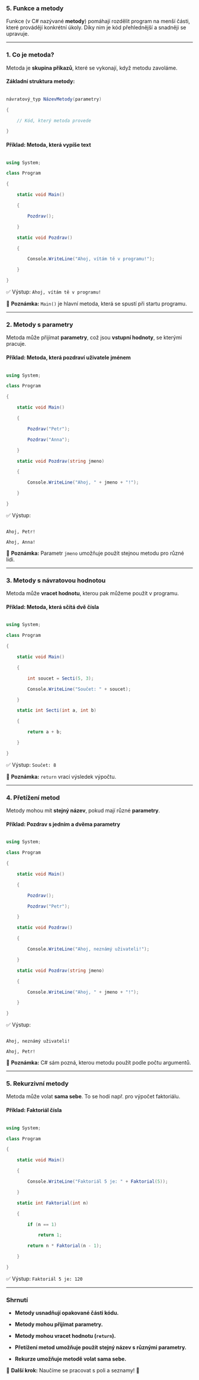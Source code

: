 ### **5. Funkce a metody**

Funkce (v C# nazývané **metody**) pomáhají rozdělit program na menší části, které provádějí konkrétní úkoly. Díky nim je kód přehlednější a snadněji se upravuje.

---

### **1. Co je metoda?**  

Metoda je **skupina příkazů**, které se vykonají, když metodu zavoláme.

#### **Základní struktura metody:**

```csharp

návratový_typ NázevMetody(parametry)

{

    // Kód, který metoda provede

}

```

#### **Příklad: Metoda, která vypíše text**

```csharp

using System;

class Program

{

    static void Main()

    {

        Pozdrav();

    }

    static void Pozdrav()

    {

        Console.WriteLine("Ahoj, vítám tě v programu!");

    }

}

```

✅ Výstup: `Ahoj, vítám tě v programu!`  

📌 **Poznámka:** `Main()` je hlavní metoda, která se spustí při startu programu.

---

### **2. Metody s parametry**  

Metoda může přijímat **parametry**, což jsou **vstupní hodnoty**, se kterými pracuje.

#### **Příklad: Metoda, která pozdraví uživatele jménem**

```csharp

using System;

class Program

{

    static void Main()

    {

        Pozdrav("Petr");

        Pozdrav("Anna");

    }

    static void Pozdrav(string jmeno)

    {

        Console.WriteLine("Ahoj, " + jmeno + "!");

    }

}

```

✅ Výstup:  

```

Ahoj, Petr!  

Ahoj, Anna!  

```

📌 **Poznámka:** Parametr `jmeno` umožňuje použít stejnou metodu pro různé lidi.

---

### **3. Metody s návratovou hodnotou**  

Metoda může **vracet hodnotu**, kterou pak můžeme použít v programu.

#### **Příklad: Metoda, která sčítá dvě čísla**

```csharp

using System;

class Program

{

    static void Main()

    {

        int soucet = Secti(5, 3);

        Console.WriteLine("Součet: " + soucet);

    }

    static int Secti(int a, int b)

    {

        return a + b;

    }

}

```

✅ Výstup: `Součet: 8`  

📌 **Poznámka:** `return` vrací výsledek výpočtu.

---

### **4. Přetížení metod**  

Metody mohou mít **stejný název**, pokud mají různé **parametry**.

#### **Příklad: Pozdrav s jedním a dvěma parametry**

```csharp

using System;

class Program

{

    static void Main()

    {

        Pozdrav();

        Pozdrav("Petr");

    }

    static void Pozdrav()

    {

        Console.WriteLine("Ahoj, neznámý uživateli!");

    }

    static void Pozdrav(string jmeno)

    {

        Console.WriteLine("Ahoj, " + jmeno + "!");

    }

}

```

✅ Výstup:  

```

Ahoj, neznámý uživateli!  

Ahoj, Petr!  

```

📌 **Poznámka:** C# sám pozná, kterou metodu použít podle počtu argumentů.

---

### **5. Rekurzivní metody**  

Metoda může volat **sama sebe**. To se hodí např. pro výpočet faktoriálu.

#### **Příklad: Faktoriál čísla**

```csharp

using System;

class Program

{

    static void Main()

    {

        Console.WriteLine("Faktoriál 5 je: " + Faktorial(5));

    }

    static int Faktorial(int n)

    {

        if (n == 1)

            return 1;

        return n * Faktorial(n - 1);

    }

}

```

✅ Výstup: `Faktoriál 5 je: 120`

---

### **Shrnutí**  

- **Metody usnadňují opakované části kódu.**  

- **Metody mohou přijímat parametry.**  

- **Metody mohou vracet hodnotu (`return`).**  

- **Přetížení metod umožňuje použít stejný název s různými parametry.**  

- **Rekurze umožňuje metodě volat sama sebe.**

🔹 **Další krok:** Naučíme se pracovat s poli a seznamy! 🚀